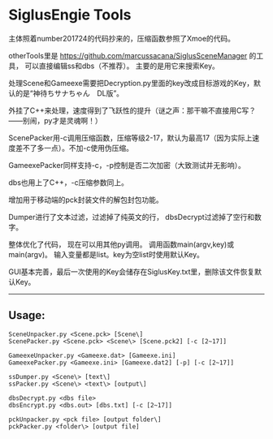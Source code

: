 # SiglusEngie Tools

主体照着number201724的代码抄来的，压缩函数参照了Xmoe的代码。

otherTools里是 https://github.com/marcussacana/SiglusSceneManager 的工具，
可以直接编辑ss和dbs（不推荐）。
主要的是用它来搜索Key。

处理Scene和Gameexe需要把Decryption.py里面的key改成目标游戏的Key，默认的是“神待ちサナちゃん　DL版”。

外挂了C++来处理，速度得到了飞跃性的提升（谜之声：那干嘛不直接用C写？——别闹，py才是灵魂啊！）

ScenePacker用-c调用压缩函数，压缩等级2-17，默认为最高17（因为实际上速度差不了多一点）。不加-c使用伪压缩。

GameexePacker同样支持-c，-p控制是否二次加密（大致测试并无影响）。

dbs也用上了C++，-c压缩参数同上。

增加用于移动端的pck封装文件的解包封包功能。

Dumper进行了文本过滤，过滤掉了纯英文的行，
dbsDecrypt过滤掉了空行和数字。

整体优化了代码， 现在可以用其他py调用。
调用函数main(argv,key)或main(argv)。
输入变量都是list。key为空list时使用默认Key。

GUI基本完善，最后一次使用的Key会储存在SiglusKey.txt里，删除该文件恢复默认Key。

***
## Usage:
```
SceneUnpacker.py <Scene.pck> [Scene\]
ScenePacker.py <Scene.pck> <Scene\> [Scene.pck2] [-c [2~17]]

GameexeUnpacker.py <Gameexe.dat> [Gameexe.ini]
GameexePacker.py <Gameexe.ini> [Gameexe.dat2] [-p] [-c [2~17]]

ssDumper.py <Scene\> [text\]
ssPacker.py <Scene\> <text\> [output\]

dbsDecrypt.py <dbs file>
dbsEncrypt.py <dbs.out> [dbs.txt] [-c [2~17]]

pckUnpacker.py <pck file> [output folder\]
pckPacker.py <folder\> [output file]
```
